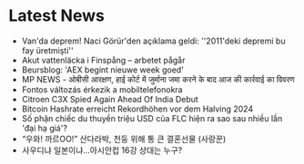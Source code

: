 # Latest News
-  Van'da deprem! Naci Görür'den açıklama geldi: ''2011'deki depremi bu fay üretmişti''
-  Akut vattenläcka i Finspång – arbetet pågår
-  Beursblog: 'AEX begint nieuwe week goed'
-  MP NEWS - ओबीसी आरक्षण, हाई कोर्ट में जुर्माना जमा करने के बाद आज की कार्रवाई का विवरण
-  Fontos változás érkezik a mobiltelefonokra
-  Citroen C3X Spied Again Ahead Of India Debut
-  Bitcoin Hashrate erreicht Rekordhöhen vor dem Halving 2024
-  Số phận chiếc du thuyền triệu USD của FLC hiện ra sao sau nhiều lần 'đại hạ giá'?
-  “우와! 까르OO!” 산다라박, 천둥 위해 통 큰 결혼선물 (사랑꾼)
-  사우디냐 일본이냐…아시안컵 16강 상대는 누구?
